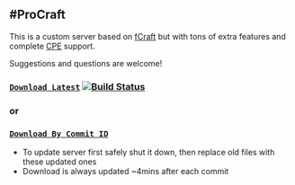 #ProCraft
---
This is a custom server based on [fCraft](https://github.com/fragmer/fCraft) but with tons of extra features and complete [CPE](http://wiki.vg/CPE) support.

Suggestions and questions are welcome!

### [**`Download Latest`**](http://123dmwm.tk/ProCraft/Builds/Latest.zip) [![Build Status](https://travis-ci.org/123DMWM/ProCraft.png)](https://travis-ci.org/123DMWM/ProCraft)
### or
### [**`Download By Commit ID`**](http://123dmwm.tk/ProCraft/Builds/)

* To update server first safely shut it down, then replace old files with these updated ones
* Download is always updated ~4mins after each commit
